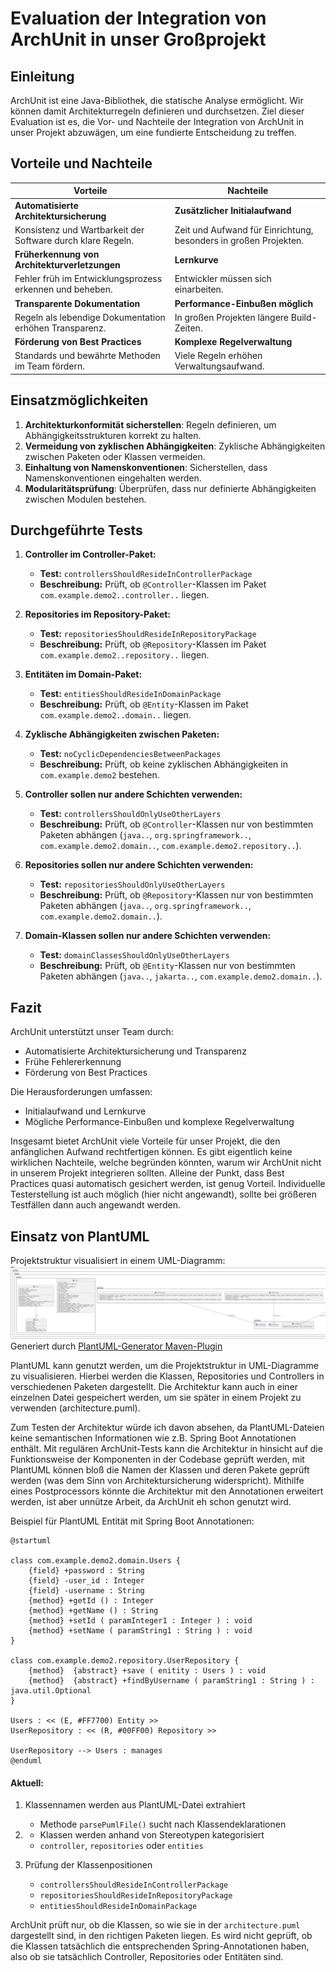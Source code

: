 # Evaluation der Integration von ArchUnit in unser Großprojekt

## Einleitung
ArchUnit ist eine Java-Bibliothek, die statische Analyse ermöglicht. Wir können damit Architekturregeln definieren und durchsetzen. Ziel dieser Evaluation ist es, die Vor- und Nachteile der Integration von ArchUnit in unser Projekt abzuwägen, um eine fundierte Entscheidung zu treffen.

## Vorteile und Nachteile

| **Vorteile**                                      | **Nachteile**                                       |
|---------------------------------------------------|-----------------------------------------------------|
| **Automatisierte Architektursicherung**           | **Zusätzlicher Initialaufwand**                     |
| Konsistenz und Wartbarkeit der Software durch klare Regeln. | Zeit und Aufwand für Einrichtung, besonders in großen Projekten. |
| **Früherkennung von Architekturverletzungen**     | **Lernkurve**                                       |
| Fehler früh im Entwicklungsprozess erkennen und beheben. | Entwickler müssen sich einarbeiten. |
| **Transparente Dokumentation**                    | **Performance-Einbußen möglich**                    |
| Regeln als lebendige Dokumentation erhöhen Transparenz. | In großen Projekten längere Build-Zeiten. |
| **Förderung von Best Practices**                  | **Komplexe Regelverwaltung**                        |
| Standards und bewährte Methoden im Team fördern. | Viele Regeln erhöhen Verwaltungsaufwand. |

## Einsatzmöglichkeiten
1. **Architekturkonformität sicherstellen**: Regeln definieren, um Abhängigkeitsstrukturen korrekt zu halten.
2. **Vermeidung von zyklischen Abhängigkeiten**: Zyklische Abhängigkeiten zwischen Paketen oder Klassen vermeiden.
3. **Einhaltung von Namenskonventionen**: Sicherstellen, dass Namenskonventionen eingehalten werden.
4. **Modularitätsprüfung**: Überprüfen, dass nur definierte Abhängigkeiten zwischen Modulen bestehen.

## Durchgeführte Tests

1. **Controller im Controller-Paket:**
   - **Test:** `controllersShouldResideInControllerPackage`
   - **Beschreibung:** Prüft, ob `@Controller`-Klassen im Paket `com.example.demo2..controller..` liegen.

2. **Repositories im Repository-Paket:**
   - **Test:** `repositoriesShouldResideInRepositoryPackage`
   - **Beschreibung:** Prüft, ob `@Repository`-Klassen im Paket `com.example.demo2..repository..` liegen.

3. **Entitäten im Domain-Paket:**
   - **Test:** `entitiesShouldResideInDomainPackage`
   - **Beschreibung:** Prüft, ob `@Entity`-Klassen im Paket `com.example.demo2..domain..` liegen.

4. **Zyklische Abhängigkeiten zwischen Paketen:**
   - **Test:** `noCyclicDependenciesBetweenPackages`
   - **Beschreibung:** Prüft, ob keine zyklischen Abhängigkeiten in `com.example.demo2` bestehen.

5. **Controller sollen nur andere Schichten verwenden:**
   - **Test:** `controllersShouldOnlyUseOtherLayers`
   - **Beschreibung:** Prüft, ob `@Controller`-Klassen nur von bestimmten Paketen abhängen (`java..`, `org.springframework..`, `com.example.demo2.domain..`, `com.example.demo2.repository..`).

6. **Repositories sollen nur andere Schichten verwenden:**
   - **Test:** `repositoriesShouldOnlyUseOtherLayers`
   - **Beschreibung:** Prüft, ob `@Repository`-Klassen nur von bestimmten Paketen abhängen (`java..`, `org.springframework..`, `com.example.demo2.domain..`).

7. **Domain-Klassen sollen nur andere Schichten verwenden:**
   - **Test:** `domainClassesShouldOnlyUseOtherLayers`
   - **Beschreibung:** Prüft, ob `@Entity`-Klassen nur von bestimmten Paketen abhängen (`java..`, `jakarta..`, `com.example.demo2.domain..`).

## Fazit
ArchUnit unterstützt unser Team durch:
- Automatisierte Architektursicherung und Transparenz
- Frühe Fehlererkennung
- Förderung von Best Practices

Die Herausforderungen umfassen:
- Initialaufwand und Lernkurve
- Mögliche Performance-Einbußen und komplexe Regelverwaltung

Insgesamt bietet ArchUnit viele Vorteile für unser Projekt, die den anfänglichen Aufwand rechtfertigen können. Es gibt eigentlich keine wirklichen Nachteile, welche begründen könnten, warum wir ArchUnit nicht in unserem Projekt integrieren sollten. Alleine der Punkt, dass Best Practices quasi automatisch gesichert werden, ist genug Vorteil. Individuelle Testerstellung ist auch möglich (hier nicht angewandt), sollte bei größeren Testfällen dann auch angewandt werden.

## Einsatz von PlantUML

Projektstruktur visualisiert in einem UML-Diagramm:
![UML-Diagramm der Projektstruktur](https://github.com/EricDirla/demo2/blob/master/architecture.png)
Generiert durch [PlantUML-Generator Maven-Plugin](https://github.com/devlauer/plantuml-generator)

PlantUML kann genutzt werden, um die Projektstruktur in UML-Diagramme zu visualisieren. Hierbei werden die Klassen, Repositories und Controllers in verschiedenen Paketen dargestellt. Die Architektur kann auch in einer einzelnen Datei gespeichert werden, um sie später in einem Projekt zu verwenden (architecture.puml).

Zum Testen der Architektur würde ich davon absehen, da PlantUML-Dateien keine semantischen Informationen wie z.B. Spring Boot Annotationen enthält. Mit regulären ArchUnit-Tests kann die Architektur in hinsicht auf die Funktionsweise der Komponenten in der Codebase geprüft werden, mit PlantUML können bloß die Namen der Klassen und deren Pakete geprüft werden (was dem Sinn von Architektursicherung widerspricht).
Mithilfe eines Postprocessors könnte die Architektur mit den Annotationen erweitert werden, ist aber unnütze Arbeit, da ArchUnit eh schon genutzt wird.

Beispiel für PlantUML Entität mit Spring Boot Annotationen:
```
@startuml

class com.example.demo2.domain.Users {
    {field} +password : String
    {field} -user_id : Integer
    {field} -username : String
    {method} +getId () : Integer
    {method} +getName () : String
    {method} +setId ( paramInteger1 : Integer ) : void
    {method} +setName ( paramString1 : String ) : void
}

class com.example.demo2.repository.UserRepository {
    {method}  {abstract} +save ( enitity : Users ) : void
    {method}  {abstract} +findByUsername ( paramString1 : String ) : java.util.Optional
}

Users : << (E, #FF7700) Entity >>
UserRepository : << (R, #00FF00) Repository >>

UserRepository --> Users : manages
@enduml
```

#### Aktuell:

1. Klassennamen werden aus PlantUML-Datei extrahiert
   - Methode ```parsePumlFile()``` sucht nach Klassendeklarationen

2.
   - Klassen werden anhand von Stereotypen kategorisiert
   - ```controller```, ```repositories``` oder ```entities```

3. Prüfung der Klassenpositionen
   - ```controllersShouldResideInControllerPackage```
   - ```repositoriesShouldResideInRepositoryPackage```
   - ```entitiesShouldResideInDomainPackage```

ArchUnit prüft nur, ob die Klassen, so wie sie in der ```architecture.puml``` dargestellt sind, in den richtigen Paketen liegen. Es wird nicht geprüft, ob die Klassen tatsächlich die entsprechenden Spring-Annotationen haben, also ob sie tatsächlich Controller, Repositories oder Entitäten sind.
